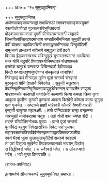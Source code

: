 +++
title = "१७ सुमुख्युपनिषत्"

+++
सुमुख्युपानिषत्   
अथैनामावाहयाम्यनवद्यां शवाधिरूढां रक्तवस्त्रालङ्कारयुक्तां  
रक्तपीठोपविष्टां गुञ्जाहारविभूषितहृदयां  
षोडशसमासमाकारां युवतीं पीनोन्नतघनस्तनीं स्वहृदये  
चिन्तयित्वोच्छिष्टपदमाभाष्य चण्डालिनीमभिमतां सुमुखीं तदन्ते  
देवीं चोक्त्वा महापिशाचिनीं तस्माद्धरामग्निमायां बिन्दुमौलिनीं  
समुच्चार्य ठान्तत्रयं सविसर्गं समुद्धृत्य देवीं हृदये  
विभाव्य ईङ्कारस्वरूपं सबिन्दुमुखं युग्मस्तनपदान्तं भावयित्वा  
यन्त्रं योनिं तदुपरि शिववक्त्रयोनिमष्टपत्रं षोडशाब्जकं  
वृत्तमेकं चतुरश्रं यन्त्रराजं विचिन्त्यादौ देवीमावाह्य  
बिन्दौ गन्धाक्षतपुष्पधूपदीपान् संस्कृतान्नं नानाविधं  
निवेद्याद्यं पलं मीनाद्यन्नं मूलेन मूलां सन्तर्प्य संस्कृतां  
पुरस्कृतां योनिं देवतायै निवेदयेत् । सुकृती चतुरश्रान्  
देवानिन्द्राग्नियमनिरृतिवरुणवायुकुबेरेशानान् वामावर्तेन सम्पूज्य  
षोडशाब्जके कलावती कपालिनी कल्याणी नित्या कमला क्रिया कृपा  
आकुला कुलीना कुमारी कुण्डला आकरा किशोरी कोमला कल्पा कुमुदा  
एताः पूजयेत् । अष्टाब्जे ब्राह्मी माहेश्वरी कौमारी वैष्णवी वाराही  
इन्द्राणी चामुण्डा महालक्ष्मीः । ततो योनिपञ्चके चन्द्रा चन्द्रानना  
चारुमुखी चामीकरप्रभा चतुरा । ततो योनौ वामा ज्येष्ठा रौद्री ।  
तदन्ते रतिप्रीतिमनोभवाः पूज्याः । प्रान्ते पूजां सन्तर्प्य  
पुनर्नैवेद्यं बहुगुणं निवेद्यारात्रिकं निवेद्य परां पूजयन्  
महाछत्रचामरादिसर्वदेवैर्नमस्कृतामाद्यशक्तिमष्टजातीयां  
स्वयं भैरवो भूत्वा कुलाकुलामृतैर्देवीं सन्तर्प्य स्वहृदये  
तां परां विसृज्य सुखेनैव शिवशक्त्यात्मको भावयन् विहरेत् ।  
स सिद्धीश्वरो भवेत् । स सर्वेश्वरो भवेत् । स लोकाध्यक्षो  
भवेत् । भवो भूत्वा विभावयति ॥

(शाक्त-उपनिषदः)

इत्याथर्वणे सौभाग्यकण्डे सुमुख्युपनिषत् समाप्ता ।  
  
  
